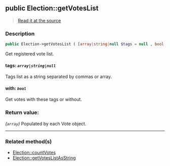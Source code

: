 ## public Election::getVotesList

> [Read it at the source](https://github.com/julien-boudry/Condorcet/blob/master/src/ElectionProcess/VotesProcess.php#L89)

### Description    

```php
public Election->getVotesList ( [array|string|null $tags = null , bool $with = true] ): array
```

Get registered vote list.
    

#### **tags:** *`array|string|null`*   
Tags list as a string separated by commas or array.    


#### **with:** *`bool`*   
Get votes with these tags or without.    


### Return value:   

*(`array`)* Populated by each Vote object.


---------------------------------------

### Related method(s)      

* [Election::countVotes](/Docs/ApiReferences/Election%20Class/public%20Election--countVotes.md)    
* [Election::getVotesListAsString](/Docs/ApiReferences/Election%20Class/public%20Election--getVotesListAsString.md)    
